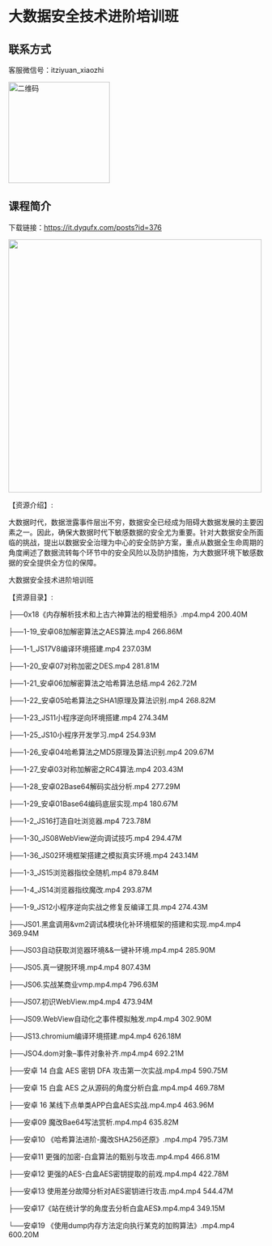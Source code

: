 # 大数据安全技术进阶培训班

## 联系方式

客服微信号：itziyuan_xiaozhi

<img src="https://ziyuanyun.oss-cn-guangzhou.aliyuncs.com/common/20240614073449/666b82192834a.jpg" width="200" height="200" alt="二维码">

## 课程简介

下载链接：https://it.dyqufx.com/posts?id=376

<img src="https://ziyuanyun.oss-cn-guangzhou.aliyuncs.com/yun/20240515151853/664461dddaaac.jpg" width="500" alt="">

  【资源介绍】:

 大数据时代，数据泄露事件层出不穷，数据安全已经成为阻碍大数据发展的主要因素之一。因此，确保大数据时代下敏感数据的安全尤为重要。针对大数据安全所面临的挑战，提出以数据安全治理为中心的安全防护方案，重点从数据全生命周期的角度阐述了数据流转每个环节中的安全风险以及防护措施，为大数据环境下敏感数据的安全提供全方位的保障。

 大数据安全技术进阶培训班



 【资源目录】:

 ├──0x18《内存解析技术和上古六神算法的相爱相杀》.mp4.mp4 200.40M

 ├──1-19_安卓08加解密算法之AES算法.mp4 266.86M

 ├──1-1_JS17V8编译环境搭建.mp4 237.03M

 ├──1-20_安卓07对称加密之DES.mp4 281.81M

 ├──1-21_安卓06加解密算法之哈希算法总结.mp4 262.72M

 ├──1-22_安卓05哈希算法之SHA1原理及算法识别.mp4 268.82M

 ├──1-23_JS11小程序逆向环境搭建.mp4 274.34M

 ├──1-25_JS10小程序开发学习.mp4 254.93M

 ├──1-26_安卓04哈希算法之MD5原理及算法识别.mp4 209.67M

 ├──1-27_安卓03对称加解密之RC4算法.mp4 203.43M

 ├──1-28_安卓02Base64解码实战分析.mp4 277.29M

 ├──1-29_安卓01Base64编码底层实现.mp4 180.67M

 ├──1-2_JS16打造自吐浏览器.mp4 723.78M

 ├──1-30_JS08WebView逆向调试技巧.mp4 294.47M

 ├──1-36_JS02环境框架搭建之模拟真实环境.mp4 243.14M

 ├──1-3_JS15浏览器指纹全随机.mp4 879.84M

 ├──1-4_JS14浏览器指纹魔改.mp4 293.87M

 ├──1-9_JS12小程序逆向实战之修复反编译工具.mp4 274.43M

 ├──JS01.黑盒调用&amp;vm2调试&amp;模块化补环境框架的搭建和实现.mp4.mp4 369.94M

 ├──JS03自动获取浏览器环境&amp;&amp;一键补环境.mp4.mp4 285.90M

 ├──JS05.真一键脱环境.mp4.mp4 807.43M

 ├──JS06.实战某商业vmp.mp4.mp4 796.63M

 ├──JS07.初识WebView.mp4.mp4 473.94M

 ├──JS09.WebView自动化之事件模拟触发.mp4.mp4 302.90M

 ├──JS13.chromium编译环境搭建.mp4.mp4 626.18M

 ├──JSO4.dom对象–事件对象补齐.mp4.mp4 692.21M

 ├──安卓 14 白盒 AES 密钥 DFA 攻击第一次实战.mp4.mp4 590.75M

 ├──安卓 15 白盒 AES 之从源码的角度分析白盒.mp4.mp4 469.78M

 ├──安卓 16 某线下点单类APP白盒AES实战.mp4.mp4 463.96M

 ├──安卓09 魔改Bae64写法赏析.mp4.mp4 635.82M

 ├──安卓10 《哈希算法进阶-魔改SHA256还原》.mp4.mp4 795.73M

 ├──安卓11 更强的加密-白盒算法的甄别与攻击.mp4.mp4 466.81M

 ├──安卓12 更强的AES-白盒AES密钥提取的前戏.mp4.mp4 422.78M

 ├──安卓13 使用差分故障分析对AES密钥进行攻击.mp4.mp4 544.47M

 ├──安卓17《站在统计学的角度去分析白盒AES》.mp4.mp4 349.15M

 └──安卓19 《使用dump内存方法定向执行某克的加购算法》.mp4.mp4 600.20M

  